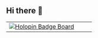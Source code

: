 ## Hi there 👋

<!--
**wildnodes/Wildnodes** is a ✨ _special_ ✨ repository because its `README.md` (this file) appears on your GitHub profile.

Here are some ideas to get you started:

- 🔭 I’m currently working on ...
- 🌱 I’m currently learning ...
- 👯 I’m looking to collaborate on ...
- 🤔 I’m looking for help with ...
- 💬 Ask me about ...
- 📫 How to reach me: ...
- 😄 Pronouns: ...
- ⚡ Fun fact: ...
-->
<table>
  <tr>
    <td width="200px">
      <a href="https://holopin.io/@wildnodes">
        <img src="https://holopin.io/api/user/wildnodes/badge" alt="Holopin Badge Board">
      </a>
    </td>
    <td>
      <!-- Your other content goes here -->
    </td>
  </tr>
</table>

